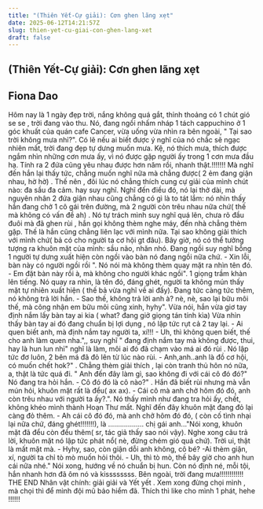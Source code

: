 ```yaml
---
title: "(Thiên Yết-Cự giải): Cơn ghen lãng xẹt"
date: 2025-06-12T14:21:57Z
slug: thien-yet-cu-giai-con-ghen-lang-xet
draft: false
---
```


## (Thiên Yết-Cự giải): Cơn ghen lãng xẹt

## Fiona Dao

Hôm nay là 1 ngày đẹp trời, nắng không quá gắt, thỉnh thoảng có 1 chút gió se se , trời đang vào thu. Nó, đang ngồi nhấm nháp 1 tách cappuchino ở 1 góc khuất của quán cafe Cancer, vừa uống vừa nhìn ra bên ngoài, " Tại sao trời không mưa nhỉ?". Có lẽ nếu ai biết được ý nghĩ của nó chắc sẽ ngạc nhiên mất, trời đang đẹp tự dưng muốn mưa. Kệ, nó thích mưa, thích được ngắm nhìn những cơn mưa ấy, vì nó được gặp người ấy trong 1 cơn mưa đầu hạ. Tính ra 2 đứa cũng yêu nhau được hơn năm rồi, nhanh thật.!!!!!!! Mà nghĩ đến hắn lại thấy tức, chẳng muốn nghĩ nữa mà chẳng được( 2 ẻm đang giận nhau, hờ hờ) . Thế nên , đôi lúc nó chẳng thích cung cự giải của mình chút nào: đa sầu đa cảm. hay suy nghĩ. Nghĩ đến điều đó, nó lại thở dài, mà nguyên nhân 2 đứa giận nhau cũng chẳng có gì là to tát lắm: nó nhìn thấy hắn đang chở 1 cô gái trên đường, mà 2 người còn trêu nhau nữa chứ( thế mà không có vấn đề ah) . Nó tự trách mình suy nghĩ quá lên, chưa rõ đầu đuôi mà đã ghen rùi , hắn gọi không thèm nghe máy, đến nhà chẳng thèm gặp. Thế là hắn cũng chẳng liên lạc với mình nữa. Tại sao không giải thích với mình chứ( bả có cho người ta cơ hội gt đâu). Bây giờ, nó có thể tưởng tượng ra khuôn mặt của mình: sầu não, nhăn nhó. Đang ngồi suy nghĩ bỗng 1 người tự dưng xuất hiện còn ngồi vào bàn nó đang ngồi nữa chứ. - Xin lỗi, bàn này có người ngồi rồi ". Nó nói mà không thèm quay mặt ra nhìn tên đó. - Em đặt bàn này rồi à, mà không cho người khác ngồi". 1 giọng trầm khàn lên tiếng.  Nó quay ra nhìn, là tên đó, đáng ghét, người ta không mún thấy mặt tự nhiên xuất hiện ( thế bả vừa nghĩ về ai đấy). Đang tức càng tức thêm, nó không trả lời hắn.  - Sao thế, không trả lời anh à? nè, nè, sao lại bữu môi thế, mà công nhận em bữu môi cũng xinh, hyhy". Vừa nói, hắn vừa giơ tay định nắm lấy bàn tay ai kia ( what? đang giở giọng tán tính kìa)  Vừa nhìn thấy bàn tay ai đó đang chuẩn bị lợi dụng , nó lập tức rụt cả 2 tay lại.  - Ai quen biết anh, mà định nắm tay người ta, xí!!! - Uh, thì không quen biết, thế cho anh làm quen nha.",, suy nghĩ " đang định nắm tay mà không được, thui, hay là hun lun nhỉ" nghĩ là làm, môi ai đó đã chạm vào má ai đó rùi . Nó lập tức đơ luôn, 2 bên má đã đỏ lên từ lúc nào rùi. - Anh,anh..anh là đồ cơ hội, có muốn chết hok?" . Chẳng thèm giải thích , lại còn tranh thủ hôn nó nữa, a, thật là tức quá đi. " Anh đến đây làm gì, sao không đi với cái cô đó đó?" Nó đang tra hỏi hắn. - Cô đó đó là cô nào?" . Hắn đã biết rùi nhưng mà vẫn mún hỏi, khuôn mặt rất là đểu( ax ax). - Cái cô mà anh chở hôm đó đó, anh còn trêu nhau với người ta ấy?.". Nó thấy mình như đang tra hỏi ấy, chết, không khéo mình thành Hoạn Thư mất. Nghĩ đến đây khuôn mặt đang đỏ lại càng đỏ thêm. - Ah cái cô đó đó, mà anh chở hôm đó đó, ( còn cố tình nhại lại nữa chứ, đáng ghét!!!!!!!), là .................. chị gái anh..."Nói xong, khuôn mặt đã đểu còn đểu thêm( sr, tác giả thấy sao nói vậy). Nghe xong câu trả lời, khuôn mặt nó lập tức phát nổ( nè, đừng chém gió quá chứ). Trời ui, thật là mất mặt mà. - Hyhy, sao, còn giận dỗi anh không, cô bé? -Ai thèm giận, xí, người ta chỉ tò mò muốn hỏi thôi. - Uh, thì tò mò, thế bây giờ cho anh hun cái nữa nhé." Nói xong, hướng về nó chuẩn bị hun. Còn nó định né, mỗi tội, hắn nhanh hơn đã ôm nó và kissssssss. Bên ngoài, trời đang mưa!!!!!!!!!!!! THE END  Nhân vật chính: giải giải và Yết yết .  Xem xong đừng chọi mình , mà chọi thì để mình đội mũ bảo hiểm đã. Thích thì like cho mình 1 phát, hehe !!!!!!